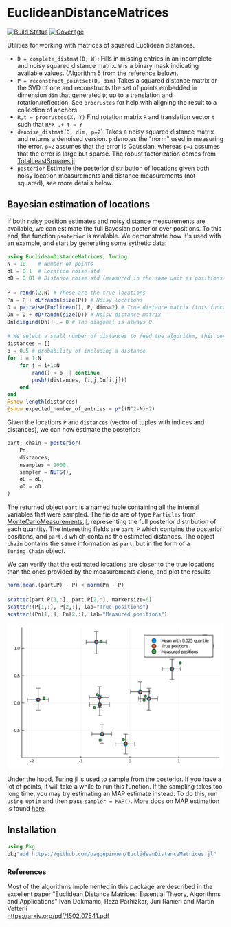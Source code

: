 # EuclideanDistanceMatrices

[![Build Status](https://github.com/baggepinnen/EuclideanDistanceMatrices.jl/workflows/CI/badge.svg)](https://github.com/baggepinnen/EuclideanDistanceMatrices.jl/actions)
[![Coverage](https://codecov.io/gh/baggepinnen/EuclideanDistanceMatrices.jl/branch/master/graph/badge.svg)](https://codecov.io/gh/baggepinnen/EuclideanDistanceMatrices.jl)

Utilities for working with matrices of squared Euclidean distances.

- `D̃ = complete_distmat(D, W)`: Fills in missing entries in an incomplete and noisy squared distance matrix. `W` is a binary mask indicating available values. (Algorithm 5 from the reference below).
- `P = reconstruct_pointset(D, dim)` Takes a squared distance matrix or the SVD of one and reconstructs the set of points embedded in dimension `dim` that generated `D`; up to a translation and rotation/reflection. See `procrustes` for help with aligning the result to a collection of anchors.
- `R,t = procrustes(X, Y)` Find rotation matrix `R` and translation vector `t` such that `R*X .+ t ≈ Y`
- `denoise_distmat(D, dim, p=2)` Takes a noisy squared distance matrix and returns a denoised version. `p` denotes the "norm" used in measuring the error. `p=2` assumes that the error is Gaussian, whereas `p=1` assumes that the error is large but sparse. The robust factorization comes from [TotalLeastSquares.jl](https://github.com/baggepinnen/TotalLeastSquares.jl/).
- `posterior` Estimate the posterior distribution of locations given both noisy location measurements and distance measurements (not squared), see more details below.


## Bayesian estimation of locations
If both noisy position estimates and noisy distance measurements are available, we can estimate the full Bayesian posterior over positions. To this end, the function `psoterior` is avialable. We demonstrate how it's used with an example, and start by generating some sythetic data:
```julia
using EuclideanDistanceMatrices, Turing
N = 10    # Number of points
σL = 0.1  # Location noise std
σD = 0.01 # Distance noise std (measured in the same unit as positions)

P = randn(2,N) # These are the true locations
Pn = P + σL*randn(size(P)) # Noisy locations
D = pairwise(Euclidean(), P, dims=2) # True distance matrix (this function exoects distances, not squared distances).
Dn = D + σD*randn(size(D)) # Noisy distance matrix
Dn[diagind(Dn)] .= 0 # The diagonal is always 0

# We select a small number of distances to feed the algorithm, this corresponds to only some distances between points being measured
distances = []
p = 0.5 # probability of including a distance
for i = 1:N
    for j = i+1:N
        rand() < p || continue
        push!(distances, (i,j,Dn[i,j]))
    end
end
@show length(distances)
@show expected_number_of_entries = p*((N^2-N)÷2)
```

Given the locations `P` and `distances` (vector of tuples with indices and distances), we can now estimate the posterior:
```julia
part, chain = posterior(
    Pn,
    distances;
    nsamples = 2000,
    sampler = NUTS(),
    σL = σL,
    σD = σD
)
```
The returned object `part` is a named tuple containing all the internal variables that were sampled. The fields are of type `Particles` from [MonteCarloMeasurements.jl](https://github.com/baggepinnen/MonteCarloMeasurements.jl), representing the full posterior distribution of each quantity. The interesting fields are `part.P` which contains the posterior positions, and `part.d` which contains the estimated distances. The object `chain` contains the same information as `part`, but in the form of a `Turing.Chain` object.


We can verify that the estimated locations are closer to the true locations than the ones provided by the measurements alone, and plot the results
```julia
norm(mean.(part.P) - P) < norm(Pn - P)

scatter(part.P[1,:], part.P[2,:], markersize=6)
scatter!(P[1,:], P[2,:], lab="True positions")
scatter!(Pn[1,:], Pn[2,:], lab="Measured positions")
```
![posterior](figs/posterior.svg)



Under the hood, [Turing.jl](https://turing.ml/dev/) is used to sample from the posterior. If you have a lot of points, it will take a while to run this function. If the sampling takes too long time, you may try estimating an MAP estimate instead. To do this, run `using Optim` and then pass `sampler = MAP()`. More docs on MAP estimation is found [here](https://turing.ml/dev/docs/using-turing/guide#maximum-likelihood-and-maximum-a-posterior-estimates).



## Installation
```julia
using Pkg
pkg"add https://github.com/baggepinnen/EuclideanDistanceMatrices.jl"
```


### References
Most of the algorithms implemented in this package are described in the excellent paper
"Euclidean Distance Matrices: Essential Theory, Algorithms and Applications"
Ivan Dokmanic, Reza Parhizkar, Juri Ranieri and Martin Vetterli  
https://arxiv.org/pdf/1502.07541.pdf
